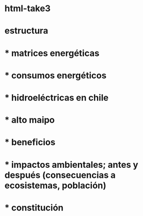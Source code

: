 # html-take3
# estructura
# * matrices energéticas 
# * consumos energéticos 
# * hidroeléctricas en chile
# * alto maipo 
# * beneficios
# * impactos ambientales; antes y después (consecuencias a ecosistemas, población)
# * constitución
